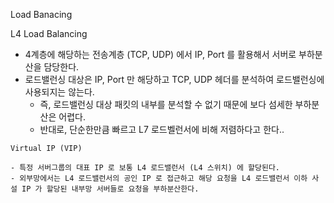 Load Banacing

L4 Load Balancing
- 4계층에 해당하는 전송계층 (TCP, UDP) 에서 IP, Port 를 활용해서 서버로 부하분산을 담당한다.
- 로드밸런싱 대상은 IP, Port 만 해당하고 TCP, UDP 헤더를 분석하여 로드밸런싱에 사용되지는 않는다.
  - 즉, 로드밸런싱 대상 패킷의 내부를 분석할 수 없기 때문에 보다 섬세한 부하분산은 어렵다.
  - 반대로, 단순한만큼 빠르고 L7 로드벨런서에 비해 저렴하다고 한다..

```
Virtual IP (VIP)

- 특정 서버그룹의 대표 IP 로 보통 L4 로드밸런서 (L4 스위치) 에 할당된다.
- 외부망에서는 L4 로드밸런서의 공인 IP 로 접근하고 해당 요청을 L4 로드밸런서 이하 사설 IP 가 할당된 내부망 서버들로 요청을 부하분산한다.
```